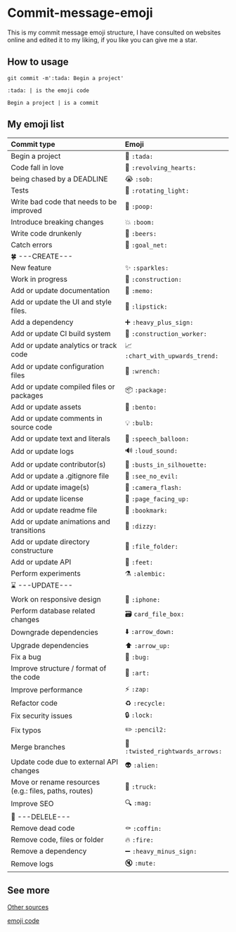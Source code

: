 # Commit-message-emoji

This is my commit message emoji structure, I have consulted on websites online and edited it to my liking, if you like you can give me a star.

## How to usage
```
git commit -m':tada: Begin a project'
```
```:tada: | is the emoji code```

```Begin a project | is a commit```

## My emoji list

<div align="center">

|   Commit type              | Emoji                                                    |
|:---------------------------|:---------------------------------------------------------|
| Begin a project            | :tada: `:tada:`                                          |
| Code fall in love          | :revolving_hearts: `:revolving_hearts:`                  |
| being chased by a DEADLINE | :sob: `:sob:`                                            |
| Tests                      | :rotating_light: `:rotating_light:`                      |
| Write bad code that needs to be improved  | :poop: `:poop:`                           |
| Introduce breaking changes                | :boom: `:boom:`                           |
| Write code drunkenly                      | :beers: `:beers:`                         |
| Catch errors                              | :goal_net: `:goal_net:`                   |
| :four_leaf_clover: ---CREATE---                                                         |
| New feature                | :sparkles: `:sparkles:`                                  |
| Work in progress                      | :construction: `:construction:`               |
| Add or update documentation              | :memo: `:memo:`                            |
| Add or update the UI and style files.                   | :lipstick: `:lipstick:`     |
| Add a dependency                      | :heavy_plus_sign: `:heavy_plus_sign:`         |
| Add or update CI build system         | :construction_worker: `:construction_worker:` |
| Add or update analytics or track code | :chart_with_upwards_trend: `:chart_with_upwards_trend:`   |
| Add or update configuration files     | :wrench: `:wrench:`                           |
| Add or update compiled files or packages  | :package: `:package:`                     |
| Add or update assets                      | :bento: `:bento:`                         |
| Add or update comments in source code     | :bulb: `:bulb:`                           |
| Add or update text and literals           | :speech_balloon: `:speech_balloon:`       |
| Add or update logs                        | :loud_sound: `:loud_sound:`               |
| Add or update contributor(s)              | :busts_in_silhouette: `:busts_in_silhouette:` |
| Add or update a .gitignore file           | :see_no_evil: `:see_no_evil:`             |
| Add or update image(s)                    | :camera_flash: `:camera_flash:`           |
| Add or update license                     | :page_facing_up: `:page_facing_up:`       |
| Add or update readme file                 | :bookmark: `:bookmark:`                 |
| Add or update animations and transitions  | :dizzy: `:dizzy:`                         |
| Add or update directory constructure      | :file_folder: `:file_folder:`             |
| Add or update API                         | :feet: `:feet:`                           |
| Perform experiments                       | :alembic: `:alembic:`                     |
| :hourglass: ---UPDATE---                                                         |
| Work on responsive design                 | :iphone: `:iphone:`                       |
| Perform database related changes          | :card_file_box: `card_file_box:`           |
| Downgrade dependencies                | :arrow_down: `:arrow_down:`                   |
| Upgrade dependencies                  | :arrow_up: `:arrow_up:`                       |
| Fix a bug                    | :bug: `:bug:`                                          |
| Improve structure / format of the code    | :art: `:art:`                             |
| Improve performance                       | :zap: `:zap:`                             |
| Refactor code                         | :recycle: `:recycle:`                         |
| Fix security issues                   | :lock: `:lock:`                               |
| Fix typos                             | :pencil2: `:pencil2:`                         |
| Merge branches                            | :twisted_rightwards_arrows: `:twisted_rightwards_arrows:` |
| Update code due to external API changes   | :alien: `:alien:`                         |
| Move or rename resources (e.g.: files, paths, routes) | :truck: `:truck:`             |
| Improve SEO                               | :mag: `:mag:`                             |
| :hocho: ---DELELE---                                                         |
| Remove dead code                      | :coffin: `:coffin:`                           |
| Remove code, files or folder          | :fire: `:fire:`                               |
| Remove a dependency                   | :heavy_minus_sign: `:heavy_minus_sign:`       |
| Remove logs                               | :mute: `:mute:`                           |
</div>


## See more

[Other sources](https://gitmoji.dev/)

[emoji code](https://www.webfx.com/tools/emoji-cheat-sheet/)
